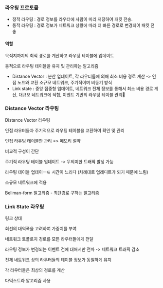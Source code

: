 ### 라우팅 프로토콜

- 정적 라우팅 : 경로 정보를 라우터에 사람이 미리 저장하여 패킷 전송.
- 동적 라우팅 : 경로 정보가 네트워크 상황에 따라 더 빠른 경로로 변경되어 패킷 전송

#### 역할

목적지까지의 최적 경로를 계산하고 라우팅 테이블에 업데이트

동적으로 라우팅 테이블을 유지 및 관리하는 알고리즘

- Distance Vector : 분산 업데이트, 각 라우터들에 의해 최소 비용 경로 계산 -> 인접 노드와 교환 소규모 네트워크, 주기적이며 비동기 방식
- Link state : 중앙 집중형 업데이트, 네트워크 전체 정보를 통해서 최소 비용 경로 계산, 대규모 네트워크에 적합, 이벤트 기반의 라우팅 테이블 관리

### Distance Vector 라우팅

Distance Vector 라우팅

인접 라우터들과 주기적으로 라우팅 테이블을 교환하여 확인 및 관리

인접 라우팅 테이블만 관리 => 메모리 절약

비교적 구성이 간단

주기적 라우팅 테이블 업데이트 -> 무의미한 트래픽 발생 가능

라우팅 테이블 업데이ㅡㅌ 시간이 느리다 (차례대로 업레디트가 되기 때문에 느림)

소규모 네트워크에 적용

Bellman-form 알고리즘 - 최단경로 구하는 알고리즘

### Link State 라우팅

링크 상태

회선의 대역폭을 고려하여 가중치를 부여

네트워크 토폴로지 경로를 모든 라우터들에게 전달

라우팅 정보가 변경되는 이벤트 건에 대해서만 전파 -> 네트워크 트래픽 감소

전체 네트워크 상의 라우터들의 테이블 정보가 동일하게 유지

각 라우터들은 최상의 경로를 계산

다익스트라 알고리즘 사용
